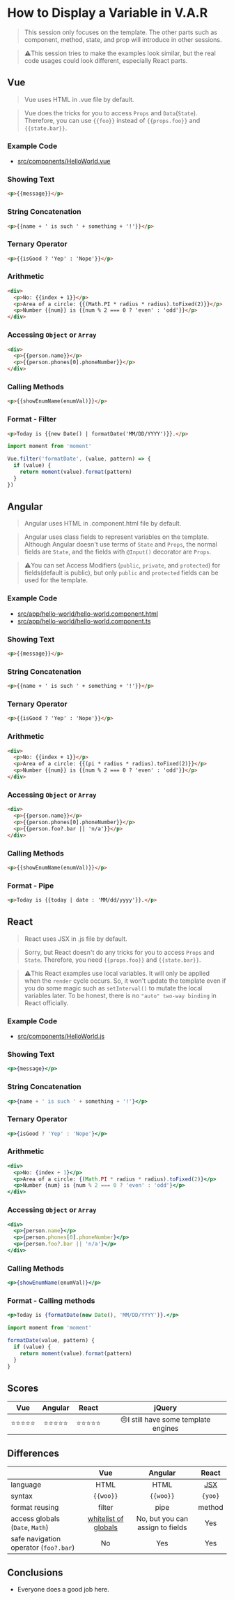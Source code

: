 # How to Display a Variable in V.A.R

> This session only focuses on the template. The other parts such as component, method, state, and prop will introduce in other sessions.

> ⚠️This session tries to make the examples look similar, but the real code usages could look different, especially React parts.

## Vue

> Vue uses HTML in .vue file by default.

> Vue does the tricks for you to access `Props` and `Data`(`State`). Therefore, you can use `{{foo}}` instead of `{{props.foo}}` and `{{state.bar}}`.

### Example Code
- [src/components/HelloWorld.vue](../../examples/var-vue/src/components/HelloWorld.vue)

### Showing Text
```html
<p>{{message}}</p>
```

### String Concatenation
```html
<p>{{name + ' is such ' + something + '!'}}</p>
```

### Ternary Operator
```html
<p>{{isGood ? 'Yep' : 'Nope'}}</p>
```

### Arithmetic
```html
<div>
  <p>No: {{index + 1}}</p>
  <p>Area of a circle: {{(Math.PI * radius * radius).toFixed(2)}}</p>
  <p>Number {{num}} is {{num % 2 === 0 ? 'even' : 'odd'}}</p>
</div>
```

### Accessing `Object` or `Array`
```html
<div>
  <p>{{person.name}}</p>
  <p>{{person.phones[0].phoneNumber}}</p>
</div>
```

### Calling Methods
```html
<p>{{showEnumName(enumVal)}}</p>
```

### Format - Filter
```html
<p>Today is {{new Date() | formatDate('MM/DD/YYYY')}}.</p>

```
```js
import moment from 'moment'

Vue.filter('formatDate', (value, pattern) => {
  if (value) {
    return moment(value).format(pattern)
  }
})
```

## Angular

> Angular uses HTML in .component.html file by default.

> Angular uses class fields to represent variables on the template. Although Angular doesn't use terms of `State` and `Props`, the normal fields are `State`, and the fields with `@Input()` decorator are `Props`.

> ⚠️You can set Access Modifiers (`public`, `private`, and `protected`) for fields(default is public), but only `public` and `protected` fields can be used for the template.

### Example Code
- [src/app/hello-world/hello-world.component.html](../../examples/var-angular/src/app/hello-world/hello-world.component.html)
- [src/app/hello-world/hello-world.component.ts](../../examples/var-angular/src/app/hello-world/hello-world.component.ts)

### Showing Text
```html
<p>{{message}}</p>
```

### String Concatenation
```html
<p>{{name + ' is such ' + something + '!'}}</p>
```

### Ternary Operator
```html
<p>{{isGood ? 'Yep' : 'Nope'}}</p>
```

### Arithmetic
```html
<div>
  <p>No: {{index + 1}}</p>
  <p>Area of a circle: {{(pi * radius * radius).toFixed(2)}}</p>
  <p>Number {{num}} is {{num % 2 === 0 ? 'even' : 'odd'}}</p>
</div>
```

### Accessing `Object` or `Array`
```html
<div>
  <p>{{person.name}}</p>
  <p>{{person.phones[0].phoneNumber}}</p>
  <p>{{person.foo?.bar || 'n/a'}}</p>
</div>
```

### Calling Methods
```html
<p>{{showEnumName(enumVal)}}</p>
```

### Format - Pipe
```html
<p>Today is {{today | date : 'MM/dd/yyyy'}}.</p>
```

## React

> React uses JSX in .js file by default.

> Sorry, but React doesn't do any tricks for you to access `Props` and `State`. Therefore, you need `{{props.foo}}` and `{{state.bar}}`.

> ⚠️This React examples use local variables. It will only be applied when the `render` cycle occurs. So, it won't update the template even if you do some magic such as `setInterval()` to mutate the local variables later. To be honest, there is no `"auto" two-way binding` in React officially.

### Example Code
- [src/components/HelloWorld.js](../../examples/var-react/src/components/HelloWorld.js)

### Showing Text
```jsx
<p>{message}</p>
```

### String Concatenation
```jsx
<p>{name + ' is such ' + something + '!'}</p>
```

### Ternary Operator
```jsx
<p>{isGood ? 'Yep' : 'Nope'}</p>
```

### Arithmetic
```jsx
<div>
  <p>No: {index + 1}</p>
  <p>Area of a circle: {(Math.PI * radius * radius).toFixed(2)}</p>
  <p>Number {num} is {num % 2 === 0 ? 'even' : 'odd'}</p>
</div>
```

### Accessing `Object` or `Array`
```jsx
<div>
  <p>{person.name}</p>
  <p>{person.phones[0].phoneNumber}</p>
  <p>{person.foo?.bar || 'n/a'}</p>
</div>
```

### Calling Methods
```jsx
<p>{showEnumName(enumVal)}</p>
```

### Format - Calling methods
```jsx
<p>Today is {formatDate(new Date(), 'MM/DD/YYYY')}.</p>
```
```jsx
import moment from 'moment'

formatDate(value, pattern) {
  if (value) {
    return moment(value).format(pattern)
  }
}
```

## Scores
|    Vue     |  Angular   |   React    |                jQuery                |
| :--------: | :--------: | :--------: | :----------------------------------: |
| ⭐️⭐️⭐️⭐️⭐️ | ⭐️⭐️⭐️⭐️⭐️ | ⭐️⭐️⭐️⭐️⭐️ | 😢I still have some template engines |

## Differences
|                                       |                                               Vue                                               |             Angular              |                        React                         |
| :------------------------------------ | :---------------------------------------------------------------------------------------------: | :------------------------------: | :--------------------------------------------------: |
| language                              |                                              HTML                                               |               HTML               | [JSX](https://reactjs.org/docs/introducing-jsx.html) |
| syntax                                |                                            `{{woo}}`                                            |            `{{woo}}`             |                       `{yoo}`                        |
| format reusing                        |                                             filter                                              |               pipe               |                        method                        |
| access globals (`Date`, `Math`)       | [whitelist of globals](https://github.com/vuejs/vue/blob/v2.6.10/src/core/instance/proxy.js#L9) | No, but you can assign to fields |                         Yes                          |
| safe navigation operator (`foo?.bar`) |                                               No                                                |               Yes                |                         Yes                          |

## Conclusions
- Everyone does a good job here.
